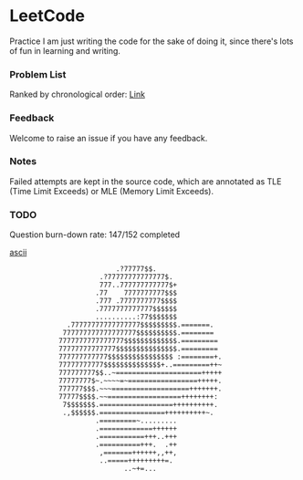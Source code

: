 # LeetCode
Practice
I am just writing the code for the sake of doing it, since there's lots of fun in learning and writing.

### Problem List
Ranked by chronological order: [Link](http://deepreader.io/LeetCode/problem_list.html)

### Feedback
Welcome to raise an issue if you have any feedback.

### Notes
Failed attempts are kept in the source code, which are annotated as TLE (Time Limit Exceeds) or MLE (Memory Limit Exceeds).

### TODO
Question burn-down rate: 147/152 completed

[ascii](https://gist.github.com/xero/3555086)
```
                          .?77777$$.
                      .?77777777777777$.
                      777..777777777777$+
                     .77    7777777777$$$
                     .777 .7777777777$$$$
                     .7777777777777$$$$$$
                     ..........:77$$$$$$$
              .77777777777777777$$$$$$$$$.=======.
             777777777777777777$$$$$$$$$$.========
            7777777777777777$$$$$$$$$$$$$.=========
            77777777777777$$$$$$$$$$$$$$$.=========
            777777777777$$$$$$$$$$$$$$$$ :========+.
            77777777777$$$$$$$$$$$$$$+..=========++~
            777777777$$..~=====================+++++
            77777777$~.~~~~=~=================+++++.
            777777$$$.~~~===================+++++++.
            77777$$$$.~~==================++++++++:
             7$$$$$$$.==================++++++++++.
             .,$$$$$$.================++++++++++~.
                     .=========~.........
                     .=============++++++
                     .===========+++..+++
                     .==========+++.  .++
                      ,=======++++++,,++,
                      ..=====+++++++++=.
                            ..~+=...
```